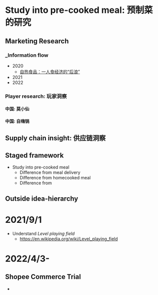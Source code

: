 # Study into pre-cooked meal: 预制菜的研究
## Marketing Research
### _Information flow
  - 2020
    - [自热食品：一人食经济的“后浪”](http://www.199it.com/archives/1057901.html)
  - 2021
  - 2022
### Player research: 玩家洞察
#### 中国: 莫小仙
#### 中国: 自嗨锅
## Supply chain insight: 供应链洞察
## Staged framework
- Study into pre-cooked meal
  - Difference from meal delivery
  - Difference from homecooked meal
  - Difference from 
## Outside idea-hierarchy
### 

# 2021/9/1
- Understand *Level playing field*
  - https://en.wikipedia.org/wiki/Level_playing_field


# 2022/4/3-
## Shopee Commerce Trial
- 
